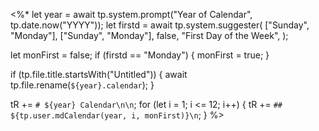 <%*
let year = await tp.system.prompt("Year of Calendar", tp.date.now("YYYY"));
let firstd = await tp.system.suggester(
  ["Sunday", "Monday"],
  ["Sunday", "Monday"],
  false,
  "First Day of the Week",
);

let monFirst = false;
if (firstd == "Monday") {
  monFirst = true;
}

if (tp.file.title.startsWith("Untitled")) {
  await tp.file.rename(`${year}.calendar`);
}

tR += `# ${year} Calendar\n\n`;
for (let i = 1; i <= 12; i++) {
  tR += `## ${tp.user.mdCalendar(year, i, monFirst)}\n`;
}
%>
